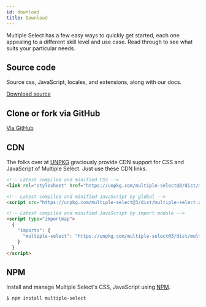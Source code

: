```yaml
---
id: download
title: Download
---
```


Multiple Select has a few easy ways to quickly get started, each one appealing to a different skill level and use case. Read through to see what suits your particular needs.

<div id="gg"></div>

## Source code

Source css, JavaScript, locales, and extensions, along with our docs.

<a href="https://github.com/wenzhixin/multiple-select/releases" class="button" role="button">Download source</a>

## Clone or fork via GitHub

<a href="https://github.com/wenzhixin/multiple-select" class="button" role="button">Via GitHub</a>

## CDN

The folks over at [UNPKG](https://unpkg.com/multiple-select) graciously provide CDN support for CSS and JavaScript of Multiple Select. Just use these CDN links.

```html
<!-- Latest compiled and minified CSS -->
<link rel="stylesheet" href="https://unpkg.com/multiple-select@3/dist/multiple-select.min.css">

<!-- Latest compiled and minified JavaScript by global -->
<script src="https://unpkg.com/multiple-select@3/dist/multiple-select.global.min.js"></script>

<!-- Latest compiled and minified JavaScript by import module -->
<script type="importmap">
  {
    "imports": {
      "multiple-select": "https://unpkg.com/multiple-select@3/dist/multiple-select.min.js"
    }
  }
</script>
```

## NPM

Install and manage Multiple Select's CSS, JavaScript using [NPM](http://npmjs.com).

```bash
$ npm install multiple-select
```
